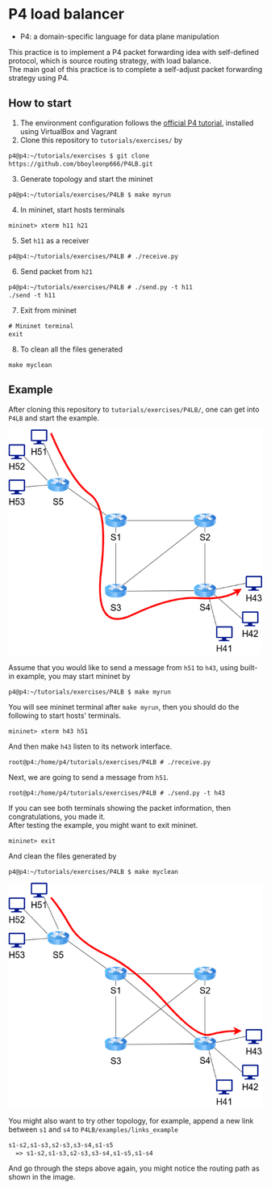 # P4 load balancer
- P4: a domain-specific language for data plane manipulation

This practice is to implement a P4 packet forwarding idea with self-defined protocol, which is source routing strategy, with load balance.  
The main goal of this practice is to complete a self-adjust packet forwarding strategy using P4.

## How to start
1. The environment configuration follows the [official P4 tutorial](https://github.com/p4lang/tutorials), installed using VirtualBox and Vagrant
2. Clone this repository to `tutorials/exercises/` by
```
p4@p4:~/tutorials/exercises $ git clone https://github.com/bboyleonp666/P4LB.git
```
3. Generate topology and start the mininet
```
p4@p4:~/tutorials/exercises/P4LB $ make myrun
```
4. In mininet, start hosts terminals
```
mininet> xterm h11 h21
```
5. Set `h11` as a receiver
```
p4@p4:~/tutorials/exercises/P4LB # ./receive.py
```
6. Send packet from `h21`
```
p4@p4:~/tutorials/exercises/P4LB # ./send.py -t h11
./send -t h11
```
7. Exit from mininet
```
# Mininet terminal
exit
```
8. To clean all the files generated
```
make myclean
```

## Example
After cloning this repository to `tutorials/exercises/P4LB/`, one can get into `P4LB` and start the example.

![Example Topo](imgs/p4lb_before.png)

Assume that you would like to send a message from `h51` to `h43`, using built-in example, you may start mininet by
```
p4@p4:~/tutorials/exercises/P4LB $ make myrun
```
You will see mininet terminal after `make myrun`, then you should do the following to start hosts' terminals.
```
mininet> xterm h43 h51
```
And then make `h43` listen to its network interface.
```
root@p4:/home/p4/tutorials/exercises/P4LB # ./receive.py
```
Next, we are going to send a message from `h51`.
```
root@p4:/home/p4/tutorials/exercises/P4LB # ./send.py -t h43
```
If you can see both terminals showing the packet information, then congratulations, you made it.  
After testing the example, you might want to exit mininet. 
```
mininet> exit
```
And clean the files generated by
```
p4@p4:~/tutorials/exercises/P4LB $ make myclean
```
  
![Example Topo After](imgs/p4lb_after.png)

You might also want to try other topology, for example, append a new link between `s1` and `s4` to `P4LB/examples/links_example`
```
s1-s2,s1-s3,s2-s3,s3-s4,s1-s5
  => s1-s2,s1-s3,s2-s3,s3-s4,s1-s5,s1-s4
```
And go through the steps above again, you might notice the routing path as shown in the image.